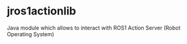 # jros1actionlib
Java module which allows to interact with ROS1 Action Server (Robot Operating System) 
